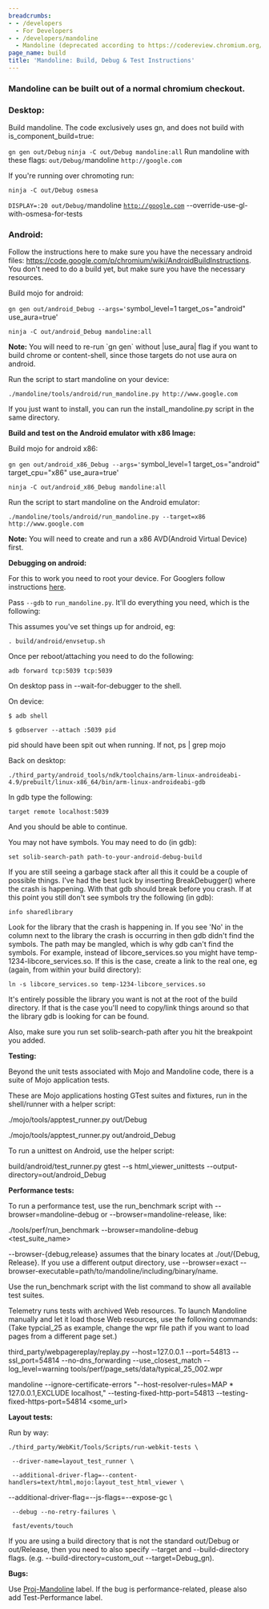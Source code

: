 ```yaml
---
breadcrumbs:
- - /developers
  - For Developers
- - /developers/mandoline
  - Mandoline (deprecated according to https://codereview.chromium.org/1677293002/)
page_name: build
title: 'Mandoline: Build, Debug & Test Instructions'
---
```


### Mandoline can be built out of a normal chromium checkout.

### Desktop:

Build mandoline. The code exclusively uses gn, and does not build with
is_component_build=true:

`gn gen out/Debug` `ninja -C out/Debug mandoline:all` Run mandoline with these
flags: `out/Debug/`mandoline `http://google.com`

If you're running over chromoting run:

`ninja -C out/Debug osmesa`

`DISPLAY=:20 out/Debug/`mandoline [`http://google.com`](http://google.com/)
--override-use-gl-with-osmesa-for-tests

### Android:

Follow the instructions here to make sure you have the necessary android files:
<https://code.google.com/p/chromium/wiki/AndroidBuildInstructions>. You don't
need to do a build yet, but make sure you have the necessary resources.

Build mojo for android:

`gn gen out/android_Debug --args='`symbol_level=1 target_os="android"
use_aura=true'

`ninja -C out/android_Debug mandoline:all`

**Note:** You will need to re-run \`gn gen\` without |use_aura| flag if you want
to build chrome or content-shell, since those targets do not use aura on
android.

Run the script to start mandoline on your device:

`./mandoline/tools/android/run_mandoline.py http://www.google.com `

If you just want to install, you can run the install_mandoline.py script in the
same directory.

**Build and test on the Android emulator with x86 Image:**

Build mojo for android x86:

`gn gen out/android_x86_Debug --args='`symbol_level=1 target_os="android"
target_cpu="x86" use_aura=true'

`ninja -C out/android_x86_Debug mandoline:all`

Run the script to start mandoline on the Android emulator:

`./mandoline/tools/android/run_mandoline.py --target=x86 http://www.google.com `

**Note:** You will need to create and run a x86 AVD(Android Virtual Device)
first.

**Debugging on android:**

For this to work you need to root your device. For Googlers follow instructions
[here](https://wiki.corp.google.com/twiki/bin/view/Main/MojoBuildInstructions).

Pass `--gdb` to `run_mandoline.py`. It'll do everything you need, which is the
following:

This assumes you've set things up for android, eg:

`. build/android/envsetup.sh`

Once per reboot/attaching you need to do the following:

`adb forward tcp:5039 tcp:5039`

On desktop pass in --wait-for-debugger to the shell.

On device:

`$ adb shell`

`$ gdbserver --attach :5039 pid`

pid should have been spit out when running. If not, ps | grep mojo

Back on desktop:

`./third_party/android_tools/ndk/toolchains/arm-linux-androideabi-4.9/prebuilt/linux-x86_64/bin/arm-linux-androideabi-gdb`

In gdb type the following:

`target remote localhost:5039`

And you should be able to continue.

You may not have symbols. You may need to do (in gdb):

`set solib-search-path path-to-your-android-debug-build`

If you are still seeing a garbage stack after all this it could be a couple of
possible things. I've had the best luck by inserting BreakDebugger() where the
crash is happening. With that gdb should break before you crash. If at this
point you still don't see symbols try the following (in gdb):

`info sharedlibrary`

Look for the library that the crash is happening in. If you see 'No' in the
column next to the library the crash is occurring in then gdb didn't find the
symbols. The path may be mangled, which is why gdb can't find the symbols. For
example, instead of libcore_services.so you might have
temp-1234-libcore_services.so. If this is the case, create a link to the real
one, eg (again, from within your build directory):

`ln -s libcore_services.so temp-1234-libcore_services.so`

It's entirely possible the library you want is not at the root of the build
directory. If that is the case you'll need to copy/link things around so that
the library gdb is looking for can be found.

Also, make sure you run set solib-search-path after you hit the breakpoint you
added.

**Testing:**

Beyond the unit tests associated with Mojo and Mandoline code, there is a suite
of Mojo application tests.

These are Mojo applications hosting GTest suites and fixtures, run in the
shell/runner with a helper script:

./mojo/tools/apptest_runner.py out/Debug

./mojo/tools/apptest_runner.py out/android_Debug

To run a unittest on Android, use the helper script:

build/android/test_runner.py gtest --s html_viewer_unittests
--output-directory=out/android_Debug

**Performance tests:**

To run a performance test, use the run_benchmark script with
--browser=mandoline-debug or --browser=mandoline-release, like:

./tools/perf/run_benchmark --browser=mandoline-debug &lt;test_suite_name&gt;

--browser-{debug,release} assumes that the binary locates at ./out/{Debug,
Release}. If you use a different output directory, use --browser=exact
--browser-executable=path/to/mandoline/including/binary/name.

Use the run_benchmark script with the list command to show all available test
suites.

Telemetry runs tests with archived Web resources. To launch Mandoline manually
and let it load those Web resources, use the following commands: (Take
typcial_25 as example, change the wpr file path if you want to load pages from a
different page set.)

third_party/webpagereplay/replay.py --host=127.0.0.1 --port=54813
--ssl_port=54814 --no-dns_forwarding --use_closest_match --log_level=warning
tools/perf/page_sets/data/typical_25_002.wpr

mandoline --ignore-certificate-errors "--host-resolver-rules=MAP \*
127.0.0.1,EXCLUDE localhost," --testing-fixed-http-port=54813
--testing-fixed-https-port=54814 &lt;some_url&gt;

**Layout tests:**

Run by way:

`./third_party/WebKit/Tools/Scripts/run-webkit-tests \`

` --driver-name=layout_test_runner \`

`
--additional-driver-flag=--content-handlers=text/html,mojo:layout_test_html_viewer
\`

--additional-driver-flag=--js-flags=--expose-gc \\

` --debug --no-retry-failures \`

` fast/events/touch`

If you are using a build directory that is not the standard out/Debug or
out/Release, then you need to also specify --target and --build-directory flags.
(e.g. --build-directory=custom_out --target=Debug_gn).

**Bugs:**

Use
[Proj-Mandoline](https://code.google.com/p/chromium/issues/list?can=2&q=label%3Aproj-mandoline&colspec=ID+Pri+M+Week+ReleaseBlock+Cr+Status+Owner+Summary+OS+Modified&x=m&y=releaseblock&cells=tiles)
label. If the bug is performance-related, please also add Test-Performance
label.